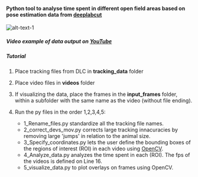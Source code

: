 #### Python tool to analyse time spent in different open field areas based on pose estimation data from [deeplabcut](https://github.com/AlexEMG/DeepLabCut) 

![alt-text-1](/images/open_field.gif "open field")

##### Video example of data output on [YouTube](https://youtu.be/Q2ByLfwJIaw)

##### Tutorial

1. Place tracking files from DLC in **tracking_data** folder

2. Place video files in **videos**  folder

3. If visualizing the data, place the frames in the **input_frames** folder, within a subfolder with the same name as the video (without file ending). 

4. Run the py files in the order 1,2,3,4,5:
    
    * 1_Rename_files.py standardize all the tracking file names.
    * 2_correct_devs_mov.py corrects large tracking innacuracies by removing large 'jumps' in relation to the animal size.
    * 3_Specify_coordinates.py lets the user define the bounding boxes of the regions of interest (ROI) in each video using [OpenCV](https://opencv-python-tutroals.readthedocs.io/en/latest/py_tutorials/py_tutorials.html).
    * 4_Analyze_data.py analyzes the time spent in each (ROI). The fps of the videos is defined on Line 16.
    * 5_visualize_data.py to plot overlays on frames using OpenCV.

 

   


 
 


  
